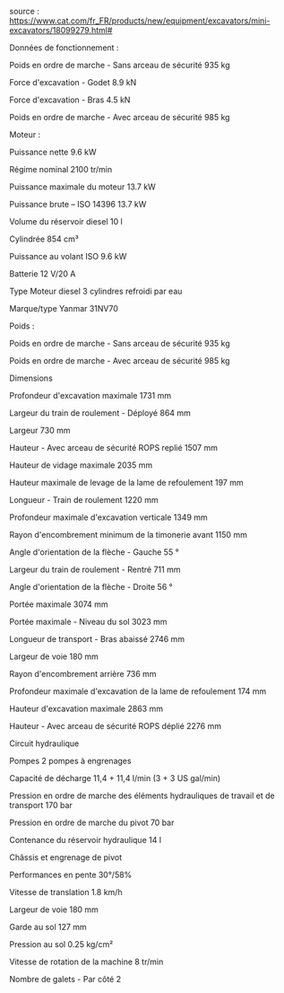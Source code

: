 source : https://www.cat.com/fr_FR/products/new/equipment/excavators/mini-excavators/18099279.html#

Données de fonctionnement :

Poids en ordre de marche - Sans arceau de sécurité 935 kg

Force d'excavation - Godet 8.9 kN

Force d'excavation - Bras 4.5 kN

Poids en ordre de marche - Avec arceau de sécurité 985 kg

Moteur :

Puissance nette 9.6 kW

Régime nominal 2100 tr/min

Puissance maximale du moteur 13.7 kW

Puissance brute – ISO 14396 13.7 kW

Volume du réservoir diesel 10 l

Cylindrée 854 cm³

Puissance au volant ISO 9.6 kW

Batterie 12 V/20 A

Type Moteur diesel 3 cylindres refroidi par eau

Marque/type Yanmar 31NV70

Poids :

Poids en ordre de marche - Sans arceau de sécurité 935 kg

Poids en ordre de marche - Avec arceau de sécurité 985 kg


 Dimensions
 
 
Profondeur d'excavation maximale 	1731 mm

Largeur du train de roulement - Déployé 	864 mm

Largeur 	730 mm

Hauteur - Avec arceau de sécurité ROPS replié 	1507 mm

Hauteur de vidage maximale 	2035 mm

Hauteur maximale de levage de la lame de refoulement 	197 mm

Longueur - Train de roulement 	1220 mm

Profondeur maximale d'excavation verticale 	1349 mm

Rayon d'encombrement minimum de la timonerie avant 	1150 mm

Angle d'orientation de la flèche - Gauche 	55 °

Largeur du train de roulement - Rentré 	711 mm

Angle d'orientation de la flèche - Droite 	56 °

Portée maximale 	3074 mm

Portée maximale - Niveau du sol 	3023 mm

Longueur de transport - Bras abaissé 	2746 mm

Largeur de voie 	180 mm

Rayon d'encombrement arrière 	736 mm

Profondeur maximale d'excavation de la lame de refoulement 	174 mm

Hauteur d'excavation maximale 	2863 mm

Hauteur - Avec arceau de sécurité ROPS déplié 	2276 mm



Circuit hydraulique


Pompes 	2 pompes à engrenages

Capacité de décharge 	11,4 + 11,4 l/min (3 + 3 US gal/min)

Pression en ordre de marche des éléments hydrauliques de travail et de transport 	170 bar

Pression en ordre de marche du pivot 	70 bar

Contenance du réservoir hydraulique 	14 l

Châssis et engrenage de pivot

Performances en pente 	30°/58%

Vitesse de translation 	1.8 km/h

Largeur de voie 	180 mm

Garde au sol 	127 mm

Pression au sol 	0.25 kg/cm²

Vitesse de rotation de la machine 	8 tr/min

Nombre de galets - Par côté 	2
